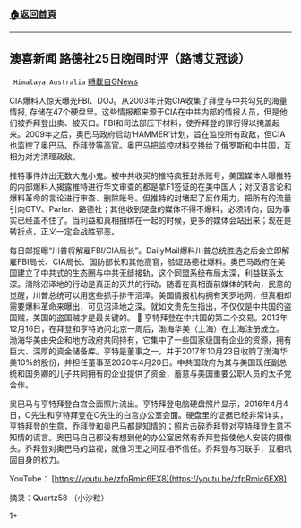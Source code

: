 ###  [:house:返回首頁](https://github.com/ourhimalayas/txt)
---

## 澳喜新闻 路德社25日晚间时评（路博艾冠谈）
` Himalaya Australia` [轉載自GNews](https://gnews.org/zh-hans/456745/)

CIA爆料人惊天曝光FBI、DOJ。从2003年开始CIA收集了拜登与中共勾兑的海量情报, 存储在47个硬盘里。这些情报都来源于CIA在中共内部的情报人员，但是他们被乔拜登出卖、被灭口。FBI和司法部压下材料，使乔拜登的罪行得以掩盖起来。2009年之后，奥巴马政府启动‘HAMMER’计划，旨在监控所有政敌，但CIA也监控了奥巴马、乔拜登等高官。奥巴马把监控材料交换给了俄罗斯和中共国，互相为对方清理政敌。

推特事件炸出无数大鬼小鬼。被中共收买的推特疯狂封杀账号，美国媒体人曝推特的内部爆料人揭露推特进行华文审查的都是拿F1签证的在美中国人；对汉语言论和爆料革命的言论进行审查、删除账号。但推特的封堵起了反作用力，把所有的流量引向GTV、Parler、路德社；其他收到硬盘的媒体不得不爆料，必须转向，因为事实已经盖不住了。当利益和真相捆绑在一起的时候，更多的媒体会站出来；现在是转折点，正义一定会战胜邪恶。

每日邮报曝“川普将解雇FBI/CIA局长”。DailyMail爆料川普总统胜选之后会立即解雇FBI局长、CIA局长、国防部长和其他高官，验证路德社爆料。奥巴马政府在美国建立了中共式的生态圈与中共无缝接轨，这个同盟系统布局太深，利益联系太深。清除沼泽地的行动是真正的灭共的行动，随着在真相面前媒体的转向，民意的觉醒，川普总统可以用这些抓手排干沼泽。美国情报机构拥有天罗地网，但真相却需要爆料革命来曝出，可见沼泽地之深。就如文贵先生指出，不仅仅是中共国的盗国贼，美国的盗国贼才是最关键的。  亨特拜登在中共国的第二个交易。2013年12月16日，在拜登和亨特访问北京一周后，渤海华美（上海）在上海注册成立。渤海华美由央企和地方政府共同持有，它集中了一些国家级国有企业的资源，拥有巨大、深厚的资金储备库。亨特是董事之一，并于2017年10月23日收购了渤海华美10%的股份，并担任董事至2020年4月20日。中共国政府为其与美国现任副总统和国务卿的儿子共同拥有的企业提供了资金，蓄意与美国重要公职人员的太子党合作。

奥巴马与亨特拜登白宫会面照片流出。亨特拜登电脑硬盘照片显示，2016年4月4日，O先生和亨特拜登在O先生的白宫办公室会面。硬盘里的证据已经非常详实，亨特拜登的生意，乔拜登和奥巴马都是知情的；照片击碎乔拜登对亨特拜登生意不知情的谎言。奥巴马自己都没有想到他的办公室居然有乔拜登指使他人安装的摄像头。乔拜登对奥巴马的监视，就像习王之间互相不信任。乔拜登与习联手，互相巩固自身的权力。

YouTube： [https://youtu.be/zfpRmic6EX8](https://youtu.be/zfpRmic6EX8)

摘录：Quartz58 （小沙粒）

1+
